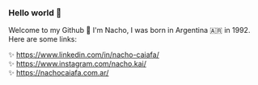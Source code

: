 ### Hello world 👋  
Welcome to my Github 🧙‍ I'm Nacho, I was born in Argentina 🇦🇷  in 1992. Here are some links:  
  
✨ https://www.linkedin.com/in/nacho-caiafa/  
✨ https://www.instagram.com/nacho.kai/  
✨ https://nachocaiafa.com.ar/  

